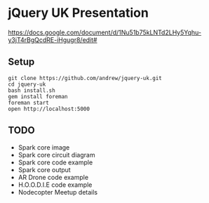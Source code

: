 # jQuery UK Presentation

https://docs.google.com/document/d/1Nu51b75kLNTd2LHy5Yqhu-y3jT4rBgQcdRE-iHgugr8/edit#

## Setup

    git clone https://github.com/andrew/jquery-uk.git
    cd jquery-uk
    bash install.sh
    gem install foreman
    foreman start
    open http://localhost:5000

## TODO

* Spark core image
* Spark core circuit diagram
* Spark core code example
* Spark core output
* AR Drone code example
* H.O.O.D.I.E code example
* Nodecopter Meetup details
